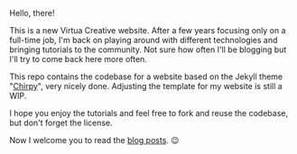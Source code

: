 
Hello, there!

This is a new Virtua Creative website. After a few years focusing only on a full-time job,
I'm back on playing around with different technologies and bringing tutorials to the community.
Not sure how often I'll be blogging but I'll try to come back here more often.

This repo contains the codebase for a website based on the Jekyll theme "[Chirpy](http://jekyllthemes.org/themes/jekyll-theme-chirpy/)",
very nicely done. Adjusting the template for my website is still a WIP.

I hope you enjoy the tutorials and feel free to fork and reuse the codebase, but don't forget the license.

Now I welcome you to read the [blog posts](https://github.virtuacreative.com.br/jekyll-on-docker/). 😉
